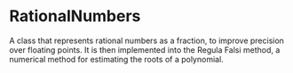 # RationalNumbers

A class that represents rational numbers as a fraction, to improve precision over floating points. It is then implemented into the Regula Falsi method,
a numerical method for estimating the roots of a polynomial.
